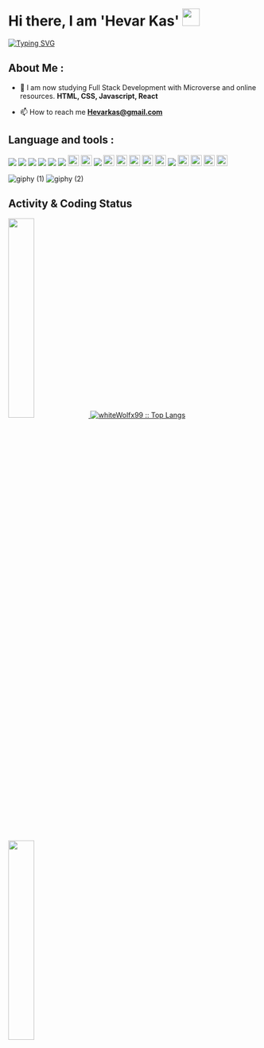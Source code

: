 # Hi there, I am 'Hevar Kas' <img src="https://media.giphy.com/media/hvRJCLFzcasrR4ia7z/giphy.gif" width="35">


[![Typing SVG](https://readme-typing-svg.herokuapp.com?size=50&pause=1500&color=grey&width=600&height=70&lines=White+Wolf+Developer)](https://git.io/typing-svg)

## About Me :
- 🌱 I am now studying Full Stack Development with Microverse and online resources. **HTML, CSS, Javascript, React**

- 📫 How to reach me **Hevarkas@gmail.com**

## Language and tools :

<img src = "https://img.shields.io/badge/-HTML5-E34F26?style=flat&logo=html5&logoColor=white"> <img src = "https://img.shields.io/badge/-CSS3-1572B6?style=flat&logo=css3&logoColor=white">
<img src="https://img.shields.io/badge/-Bootstrap-563D7C?style=flat&logo=bootstrap&logoColor=white">
<img src="https://img.shields.io/badge/-JavaScript-eed718?style=flat&logo=javascript&logoColor=ffffff">
<img src="https://img.shields.io/badge/-MySQL-F29111?style=flat&logo=mysql&logoColor=FFFFFF">
<img src="http://img.shields.io/badge/-Github-000000?style=flat&logo=github&logoColor=FFFFFF">
<img src="https://img.shields.io/badge/Ruby-CC342D?style=for-the-badge&logo=ruby&logoColor=white" height="22px">
<img src="https://img.shields.io/badge/Webpack-8DD6F9?style=for-the-badge&logo=Webpack&logoColor=white" height="22px">
<img src="https://img.shields.io/badge/-C%20&%20C++-659ad2?style=flat&logo=c%2B%2B&logoColor=ffffff">
<img src="https://img.shields.io/badge/C%23-239120?style=for-the-badge&logo=c-sharp&logoColor=white" height="22px">
<img src="https://img.shields.io/badge/.NET-512BD4?style=for-the-badge&logo=dotnet&logoColor=white" height="22px">
<img src="https://img.shields.io/badge/stylelint-000?style=for-the-badge&logo=stylelint&logoColor=white" height="22px">
<img src="https://img.shields.io/badge/eslint-3A33D1?style=for-the-badge&logo=eslint&logoColor=white" height="22px">
<img src="https://img.shields.io/badge/Jira-0052CC?style=for-the-badge&logo=Jira&logoColor=white" height="22px">
<img src="http://img.shields.io/badge/-VS%20Code-007ACC?style=flat&logo=visual%20studio%20code&logoColor=white">
<img src="https://img.shields.io/badge/Dart-0175C2?style=for-the-badge&logo=dart&logoColor=white" height="22px">
<img src="https://img.shields.io/badge/Flutter-02569B?style=for-the-badge&logo=flutter&logoColor=white" height="22px">
<img src="https://img.shields.io/badge/PHP-777BB4?style=for-the-badge&logo=php&logoColor=white" height="22px">
<img src="https://img.shields.io/badge/Xampp-F37623?style=for-the-badge&logo=xampp&logoColor=white" height="22px">

![giphy (1)](https://user-images.githubusercontent.com/94759531/200421012-d3e245f6-7f7c-4b48-a998-55f9ba67ba62.gif)
![giphy (2)](https://user-images.githubusercontent.com/94759531/200421540-7da6ecfc-6175-4f38-bf0f-06d6c8deaaca.gif)

## Activity & Coding Status


<p>
          <a href="https://github.com/whiteWolfx99">
          <img width="32%" src="https://github-readme-stats.vercel.app/api?username=whiteWolfx99&show_icons=true&theme=blue&hide_border=true" />
                              <a href="https://github.com/whiteWolfx99/">
          <img src="https://github-readme-stats.vercel.app/api/top-langs/?username=whiteWolfx99&langs_count=6&theme=blue&layout=compact&hide_border=true"               alt="whiteWolfx99 :: Top Langs" /></a>
          <img width="32%" src="https://github-readme-streak-stats.herokuapp.com/?user=whiteWolfx99&theme=blue&hide_border=true" />
          </a>
</p>

